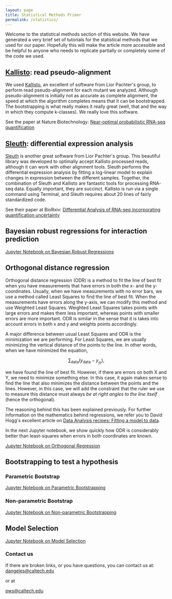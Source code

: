 ```yaml
---
layout: page
title: Statistical Methods Primer
permalink: /statistics/
---
```


Welcome to the statistical methods section of this website. We have generated
a very brief set of tutorials for the statistical methods that we used for our
paper. Hopefully this will make the article more accessible and be helpful to
anyone who needs to replicate partially or completely some of the code we used.

## [Kallisto](http://pachterlab.github.io/kallisto/): read pseudo-alignment
We used [Kallisto](http://pachterlab.github.io/kallisto/), an excellent of
software from Lior Pachter's group, to
perform read pseudo-alignment for each mutant we analyzed. Although pseudo-alignment
is initially not as accurate as complete alignment, the speed at which the algorithm
completes means that it can be bootstrapped. The bootstrapping is what really makes
it really great (well, that and the way in which they compute k-classes). We really
love this software.

See the paper at Nature Biotechnology:
[Near-optimal probabilistic RNA-seq quantification](http://www.nature.com/nbt/journal/v34/n5/full/nbt.3519.html)

## [Sleuth](http://pachterlab.github.io/sleuth/about.html): differential expression analysis
[Sleuth](http://pachterlab.github.io/sleuth/about.html) is another great
software from Lior Pachter's group. This beautiful
library was developed to optimally accept Kallisto processed reads, although it
can work with other alignment tools. Sleuth performs the differential expression
analysis by fitting a log-linear model to explain changes in expression between
the different samples. Together, the combination of Sleuth and Kallisto are
fantastic tools for processing RNA-seq data. Equally important, they are succinct.
Kallisto is run via a single command using Terminal, and Sleuth requires about
20 lines of fairly standardized code.

See their paper at BioRxiv:
[Differential Analysis of RNA-seq incorporating quantification uncertainty](http://biorxiv.org/content/early/2016/06/10/058164)

## Bayesian robust regressions for interaction prediction

<a href="{{ site.baseurl }}/stats_tutorial/Noise Mitigation Tutorial.html"> Jupyter Notebook on Bayesian Robust Regressions</a>

## Orthogonal distance regression
Orthogonal distance regression (ODR) is a method to fit the line of best fit when you
have measurements that have errors in both the x- and the y-coordinates. Usually,
when we have measurements with no error bars, we use a method called Least Squares
to find the line of best fit. When the measurements have errors along the y-axis,
we can modify this method and use Weighted Least Squares. Weighted Least Squares
takes points with large errors and makes them less important, whereas points with
smaller errors are more important. ODR is similar in the sense that it is takes
into account errors in both x and y and weights points accordingly.

A major difference between usual Least Squares and ODR is the minimization we are performing.
For Least Squares, we are usually minimizing the vertical distance of the points
to the line. In other words, when we have minimized the equation,

$$
\sum_\mathrm{data}(y_\mathrm{data} - y__{fit}),
$$

we have found the line of best fit. However, if there are errors on both X and Y,
we need to minimize something else. In this case, it again makes sense to find the
line that also minimizes the distance between the points and the lines. However,
in this case, we will add the constraint that the ruler we use to measure this
distance must always *be at right angles to the line itself* (hence the orthogonal).

The reasoning behind this has been explained previously. For further information
on the mathematics behind regressions, we refer you to David Hogg's excellent
article on [Data Analysis recipes: Fitting a model to data](https://arxiv.org/abs/1008.4686).

In the next Jupyter notebook, we show quickly how ODR is considerably better than
least-squares when errors in both coordinates are known.

<a href="{{site.baseurl}}/stats_tutorial/ODR.html" >Jupyter Notebook on Orthogonal Regression</a>

## Bootstrapping to test a hypothesis

### Parametric Bootstrap

<a href="{{site.baseurl}}/stats_tutorial/parametric_bootstrapping.html" >Jupyter Notebook on Parametric Bootstrapping</a>


### Non-parametric Bootstrap
<a href="{{site.baseurl}}/stats_tutorial/nonparametric_bootstrapping.html" >Jupyter Notebook on Non-parametric Bootstrapping</a>

## Model Selection
<a href="{{site.baseurl}}/stats_tutorial/model_selection.html" >Jupyter Notebook on Model Selection</a>



### Contact us
If there are broken links, or you have questions, you can contact us at:
[dangeles@caltech.edu](mailto:dangeles@caltech.edu)

or at

[pws@caltech.edu](mailto:pws@caltech.edu)
